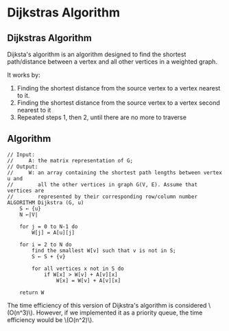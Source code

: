 # Dijkstras Algorithm

## Dijkstras Algorithm
Dijksta's algorithm is an algorithm designed to find the shortest path/distance
between a vertex and all other vertices in a weighted graph.

It works by:
1. Finding the shortest distance from the source vertex to a vertex nearest to it.
2. Finding the shortest distance from the source vertex to a vertex second nearest 
to it
3. Repeated steps 1, then 2, until there are no more to traverse

## Algorithm
```
// Input: 
//     A: the matrix representation of G;
// Output: 
//     W: an array containing the shortest path lengths between vertex u and 
//        all the other vertices in graph G(V, E). Assume that vertices are 
//        represented by their corresponding row/column number
ALGORITHM Dijkstra (G, u)
    S ← {u}
    N ←|V|

    for j = 0 to N-1 do
        W[j] = A[u][j]

    for i = 2 to N do
        find the smallest W[v] such that v is not in S;
        S ← S + {v}

        for all vertices x not in S do
            if W[x] > W[v] + A[v][x]
                W[x] = W[v] + A[v][x]

    return W
```

The time efficiency of this version of Dijkstra's algorithm is considered \\(O(n^3)\\). However, if we implemented
it as a priority queue, the time efficiency would be \\(O(n^2)\\).
